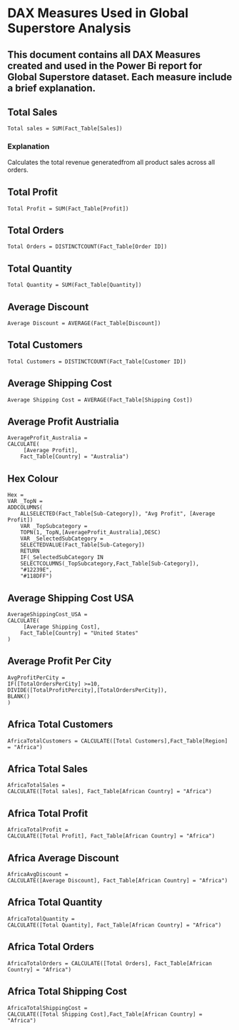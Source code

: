 # DAX Measures Used in Global Superstore Analysis

This document contains all DAX Measures created and used in the Power Bi report for Global Superstore dataset. Each measure include a brief explanation.
---
## Total Sales
```DAX
Total sales = SUM(Fact_Table[Sales])
```
### Explanation
Calculates the total revenue generatedfrom all product sales across all orders.

## Total Profit
```DAX
Total Profit = SUM(Fact_Table[Profit])
```
## Total Orders
```DAX
Total Orders = DISTINCTCOUNT(Fact_Table[Order ID])
```
## Total Quantity
```DAX
Total Quantity = SUM(Fact_Table[Quantity])
```
## Average Discount
```DAX
Average Discount = AVERAGE(Fact_Table[Discount])
```
## Total Customers
```DAX
Total Customers = DISTINCTCOUNT(Fact_Table[Customer ID])
```
## Average Shipping Cost
```DAX
Average Shipping Cost = AVERAGE(Fact_Table[Shipping Cost])
```
## Average Profit Austrialia
```DAX
AverageProfit_Australia = 
CALCULATE(
     [Average Profit],
    Fact_Table[Country] = "Australia")
```
## Hex Colour
```DAX
Hex = 
VAR _TopN =
ADDCOLUMNS(
    ALLSELECTED(Fact_Table[Sub-Category]), "Avg Profit", [Average Profit])
    VAR _TopSubcategory = 
    TOPN(1,_TopN,[AverageProfit_Australia],DESC)
    VAR _SelectedSubCategory =
    SELECTEDVALUE(Fact_Table[Sub-Category])
    RETURN
    IF(_SelectedSubCategory IN
    SELECTCOLUMNS(_TopSubcategory,Fact_Table[Sub-Category]), 
    "#12239E",
    "#118DFF")
```
## Average Shipping Cost USA
```DAX
AverageShippingCost_USA = 
CALCULATE(
     [Average Shipping Cost],
    Fact_Table[Country] = "United States"
)
```
## Average Profit Per City
```DAX
AvgProfitPerCity = 
IF([TotalOrdersPerCity] >=10, 
DIVIDE([TotalProfitPercity],[TotalOrdersPerCity]),
BLANK()
)
```
## Africa Total Customers
```DAX
AfricaTotalCustomers = CALCULATE([Total Customers],Fact_Table[Region] = "Africa")
```
## Africa Total Sales
```DAX
AfricaTotalSales = 
CALCULATE([Total sales], Fact_Table[African Country] = "Africa")
```
## Africa Total Profit
```DAX
AfricaTotalProfit = 
CALCULATE([Total Profit], Fact_Table[African Country] = "Africa")
```
## Africa Average Discount
```DAX
AfricaAvgDiscount = 
CALCULATE([Average Discount], Fact_Table[African Country] = "Africa")
```
## Africa Total Quantity
```DAX
AfricaTotalQuantity = 
CALCULATE([Total Quantity], Fact_Table[African Country] = "Africa")
```
## Africa Total Orders
```DAX
AfricaTotalOrders = CALCULATE([Total Orders], Fact_Table[African Country] = "Africa")
```
## Africa Total Shipping Cost
```DAX
AfricaTotalShippingCost = 
CALCULATE([Total Shipping Cost],Fact_Table[African Country] = "Africa")
```
